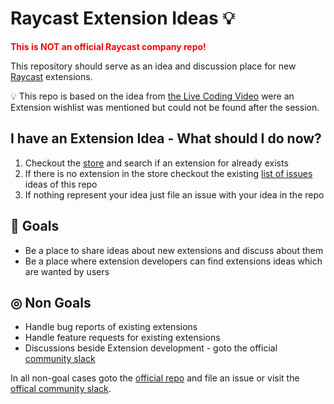# Raycast Extension Ideas 💡

<b style="color:red">This is NOT an official Raycast company repo!</b>

This repository should serve as an idea and discussion place for new [Raycast](https://raycast.com) extensions.

💡 This repo is based on the idea from [the Live Coding Video](https://youtube.com/watch?v=YPGU-pB5JgY) were an Extension wishlist was mentioned but could not be found after the session.

## I have an Extension Idea - What should I do now?

1. Checkout the [store](https://raycast.com/store) and search if an extension for already exists
2. If there is no extension in the store checkout the existing [list of issues](https://github.com/tonka3000/raycast-extension-ideas/issues) ideas of this repo
3. If nothing represent your idea just file an issue with your idea in the repo

## 🎯 Goals

- Be a place to share ideas about new extensions and discuss about them
- Be a place where extension developers can find extensions ideas which are wanted by users

## ◎ Non Goals

- Handle bug reports of existing extensions
- Handle feature requests for existing extensions
- Discussions beside Extension development - goto the official [community slack](https://www.raycast.com/community)

In all non-goal cases goto the [official repo](https://github.com/raycast/extensions/issues/new/choose) and file an issue or visit the [offical community slack](https://www.raycast.com/community).
